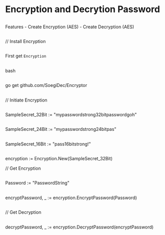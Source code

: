 # Encryption and Decrytion Password

##
##
Features
    - Create Encryption (AES)
    - Create Decryption (AES)
##
// Install Encryption
##
First get `Encryption`
##
bash
##
go get github.com/SoegiDec/Encryptor
##
// Initiate Encryption
##
SampleSecret_32Bit := "mypasswordstrong32bitpasswordgoh"
##
SampleSecret_24Bit := "mypasswordstrong24bitpas"
##
SampleSecret_16Bit := "pass16bitstrong!"
##
encryption :=  Encryption.New(SampleSecret_32Bit)

// Get Encryption
##
Password := "PasswordString"
##
encryptPassword, _ := encryption.EncryptPassword(Password)
##
// Get Decryption
##
decryptPassword, _ := encryption.DecryptPassword(encryptPassword)
